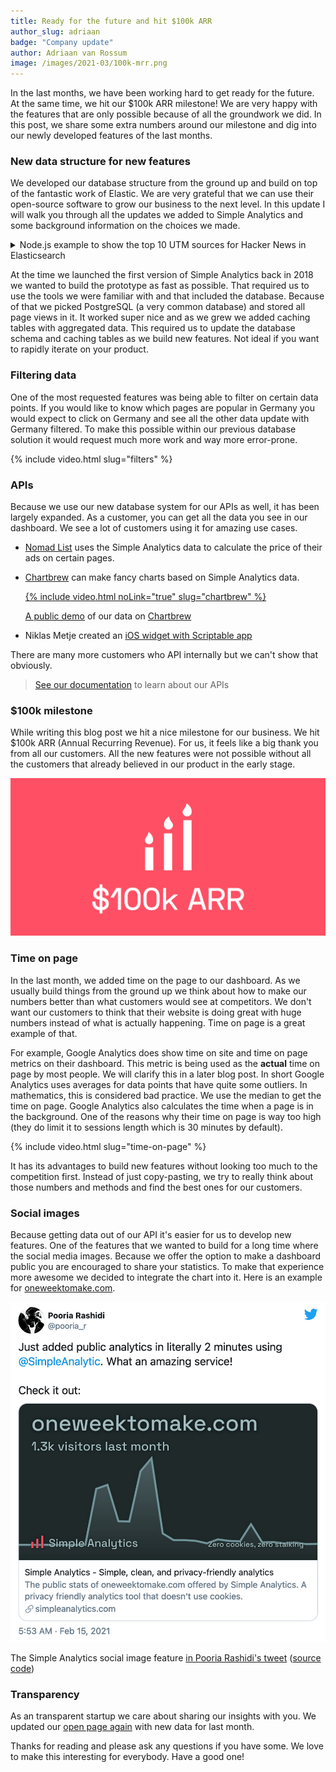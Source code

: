 ```yaml
---
title: Ready for the future and hit $100k ARR
author_slug: adriaan
badge: "Company update"
author: Adriaan van Rossum
image: /images/2021-03/100k-mrr.png
---
```


In the last months, we have been working hard to get ready for the future. At the same time, we hit our $100k ARR milestone! We are very happy with the features that are only possible because of all the groundwork we did. In this post, we share some extra numbers around our milestone and dig into our newly developed features of the last months.

### New data structure for new features

We developed our database structure from the ground up and build on top of the fantastic work of Elastic. We are very grateful that we can use their open-source software to grow our business to the next level. In this update I will walk you through all the updates we added to Simple Analytics and some background information on the choices we made.

<details markdown="1">
<summary>Node.js example to show the top 10 UTM sources for Hacker News in Elasticsearch</summary>

```js
const { Client } = require("@elastic/elasticsearch");
const client = new Client({ node: "http://localhost:9200" });

const {
  body: { hits },
} = await client.search({
  index: "pageviews-*",
  body: {
    query: { term: { hostname: "news.ycombinator.com" } },
    aggs: {
      top_10_utm_sources: {
        terms: { field: "utm_source", size: 10 },
      },
    },
  },
});

console.log(hits);
```

</details>

At the time we launched the first version of Simple Analytics back in 2018 we wanted to build the prototype as fast as possible. That required us to use the tools we were familiar with and that included the database. Because of that we picked PostgreSQL (a very common database) and stored all page views in it. It worked super nice and as we grew we added caching tables with aggregated data. This required us to update the database schema and caching tables as we build new features. Not ideal if you want to rapidly iterate on your product.

### Filtering data

One of the most requested features was being able to filter on certain data points. If you would like to know which pages are popular in Germany you would expect to click on Germany and see all the other data update with Germany filtered. To make this possible within our previous database solution it would request much more work and way more error-prone.

{% include video.html slug="filters" %}

### APIs

Because we use our new database system for our APIs as well, it has been largely expanded. As a customer, you can get all the data you see in our dashboard. We see a lot of customers using it for amazing use cases.

<ul>
  <li><a href="https://nomadlist.com?utm_source=blog.simpleanalytics.com">Nomad List</a> uses the Simple Analytics data to calculate the price of their ads on certain pages.
  </li>
  <li>
    <p class="mt-0 mb-05"><a href="https://chartbrew.com/?utm_source=blog.simpleanalytics.com">Chartbrew</a> can make fancy charts based on Simple Analytics data.</p>
    <a href="https://app.chartbrew.com/b/Simple_Analytics_296">
      {% include video.html noLink="true" slug="chartbrew" %}
    </a>
    <p class="caption mt-0"><a href="https://app.chartbrew.com/b/Simple_Analytics_296">A public demo</a> of our data on <a href="https://chartbrew.com/?utm_source=blog.simpleanalytics.com">Chartbrew</a></p>
  </li>
  <li>Niklas Metje created an <a href="https://niklasmtj.de/blog/simple-analytics-ios-widget-with-scriptable">iOS widget with Scriptable app</a></li>
</ul>

There are many more customers who API internally but we can't show that obviously.

> [See our documentation](https://docs.simpleanalytics.com/api) to learn about our APIs

### $100k milestone

While writing this blog post we hit a nice milestone for our business. We hit $100k ARR (Annual Recurring Revenue). For us, it feels like a big thank you from all our customers. All the new features were not possible without all the customers that already believed in our product in the early stage.

<img class="border-radius" style="width: 544px" src="/images/2021-03/100k-mrr.png" alt="100k ARR poster" />

### Time on page

In the last month, we added time on the page to our dashboard. As we usually build things from the ground up we think about how to make our numbers better than what customers would see at competitors. We don't want our customers to think that their website is doing great with huge numbers instead of what is actually happening. Time on page is a great example of that.

For example, Google Analytics does show time on site and time on page metrics on their dashboard. This metric is being used as the **actual** time on page by most people. We will clarify this in a later blog post. In short Google Analytics uses averages for data points that have quite some outliers. In mathematics, this is considered bad practice. We use the median to get the time on page. Google Analytics also calculates the time when a page is in the background. One of the reasons why their time on page is way too high (they do limit it to sessions length which is 30 minutes by default).

{% include video.html slug="time-on-page" %}

It has its advantages to build new features without looking too much to the competition first. Instead of just copy-pasting, we try to really think about those numbers and methods and find the best ones for our customers.

### Social images

Because getting data out of our API it's easier for us to develop new features. One of the features that we wanted to build for a long time where the social media images. Because we offer the option to make a dashboard public you are encouraged to share your statistics. To make that experience more awesome we decided to integrate the chart into it. Here is an example for [oneweektomake.com](https://oneweektomake.com/?utm_source=blog.simpleanalytics.com).

<p class="mb-0"><a class="mb-0" href="https://twitter.com/pooria_r/status/1361071130736422912"><img class="border mb-0 mt-0" style="width: 544px" src="/images/2021-03/social-images.png" alt="Tweet with social image of Simple Analytics feature" /></a></p>

<p class="caption mt-05 ta-c">The Simple Analytics social image feature <a href="https://twitter.com/pooria_r/status/1361071130736422912">in Pooria Rashidi's tweet</a> (<a href="https://twitter.com/SimpleAnalytic/status/1350803898622242823">source code</a>)</p>

### Transparency

As an transparent startup we care about sharing our insights with you. We updated our [open page again](https://simpleanalytics.com/open) with new data for last month.

Thanks for reading and please ask any questions if you have some. We love to make this interesting for everybody. Have a good one!
